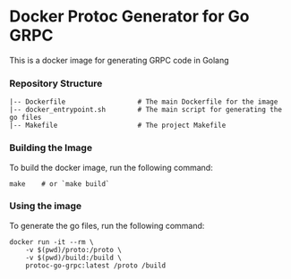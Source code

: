 # Docker Protoc Generator for Go GRPC

This is a docker image for generating GRPC code in Golang

### Repository Structure

```
|-- Dockerfile                  # The main Dockerfile for the image
|-- docker_entrypoint.sh        # The main script for generating the go files
|-- Makefile                    # The project Makefile
```

### Building the Image

To build the docker image, run the following command:

```
make    # or `make build`
```

### Using the image

To generate the go files, run the following command:

```
docker run -it --rm \
    -v $(pwd)/proto:/proto \
    -v $(pwd)/build:/build \
    protoc-go-grpc:latest /proto /build
```